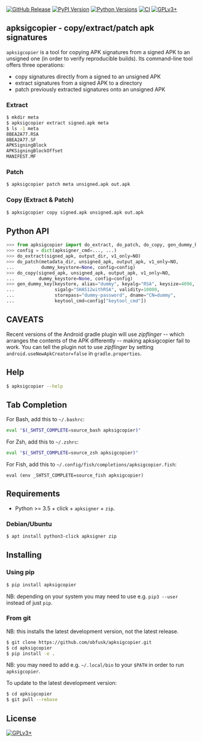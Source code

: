 <!-- {{{1

    File        : README.md
    Maintainer  : Felix C. Stegerman <flx@obfusk.net>
    Date        : 2021-03-25

    Copyright   : Copyright (C) 2021  Felix C. Stegerman
    Version     : v0.1.0
    License     : GPLv3+

}}}1 -->

[![GitHub Release](https://img.shields.io/github/release/obfusk/apksigcopier.svg?logo=github)](https://github.com/obfusk/apksigcopier/releases)
[![PyPI Version](https://img.shields.io/pypi/v/apksigcopier.svg)](https://pypi.python.org/pypi/apksigcopier)
[![Python Versions](https://img.shields.io/pypi/pyversions/apksigcopier.svg)](https://pypi.python.org/pypi/apksigcopier)
[![CI](https://github.com/obfusk/apksigcopier/workflows/CI/badge.svg)](https://github.com/obfusk/apksigcopier/actions?query=workflow%3ACI)
[![GPLv3+](https://img.shields.io/badge/license-GPLv3+-blue.svg)](https://www.gnu.org/licenses/gpl-3.0.html)

## apksigcopier - copy/extract/patch apk signatures

`apksigcopier` is a tool for copying APK signatures from a signed APK
to an unsigned one (in order to verify reproducible builds).  Its
command-line tool offers three operations:

* copy signatures directly from a signed to an unsigned APK
* extract signatures from a signed APK to a directory
* patch previously extracted signatures onto an unsigned APK

### Extract

```bash
$ mkdir meta
$ apksigcopier extract signed.apk meta
$ ls -1 meta
8BEA2A77.RSA
8BEA2A77.SF
APKSigningBlock
APKSigningBlockOffset
MANIFEST.MF
```

### Patch

```bash
$ apksigcopier patch meta unsigned.apk out.apk
```

### Copy (Extract & Patch)

```bash
$ apksigcopier copy signed.apk unsigned.apk out.apk
```

## Python API

```python
>>> from apksigcopier import do_extract, do_patch, do_copy, gen_dummy_key
>>> config = dict(apksigner_cmd=..., ...)
>>> do_extract(signed_apk, output_dir, v1_only=NO)
>>> do_patch(metadata_dir, unsigned_apk, output_apk, v1_only=NO,
...          dummy_keystore=None, config=config)
>>> do_copy(signed_apk, unsigned_apk, output_apk, v1_only=NO,
...         dummy_keystore=None, config=config)
>>> gen_dummy_key(keystore, alias="dummy", keyalg="RSA", keysize=4096,
...               sigalg="SHA512withRSA", validity=10000,
...               storepass="dummy-password", dname="CN=dummy",
...               keytool_cmd=config["keytool_cmd"])
```

## CAVEATS

Recent versions of the Android gradle plugin will use *zipflinger* --
which arranges the contents of the APK differently -- making
apksigcopier fail to work.  You can tell the plugin not to use
*zipflinger* by setting `android.useNewApkCreator=false` in
`gradle.properties`.

## Help

```bash
$ apksigcopier --help
```

## Tab Completion

For Bash, add this to `~/.bashrc`:

```bash
eval "$(_SHTST_COMPLETE=source_bash apksigcopier)"
```

For Zsh, add this to `~/.zshrc`:

```zsh
eval "$(_SHTST_COMPLETE=source_zsh apksigcopier)"
```

For Fish, add this to `~/.config/fish/completions/apksigcopier.fish`:

```fish
eval (env _SHTST_COMPLETE=source_fish apksigcopier)
```

## Requirements

* Python >= 3.5 + click + `apksigner` + `zip`.

### Debian/Ubuntu

```bash
$ apt install python3-click apksigner zip
```

## Installing

### Using pip

```bash
$ pip install apksigcopier
```

NB: depending on your system you may need to use e.g. `pip3 --user`
instead of just `pip`.

### From git

NB: this installs the latest development version, not the latest
release.

```bash
$ git clone https://github.com/obfusk/apksigcopier.git
$ cd apksigcopier
$ pip install -e .
```

NB: you may need to add e.g. `~/.local/bin` to your `$PATH` in order
to run `apksigcopier`.

To update to the latest development version:

```bash
$ cd apksigcopier
$ git pull --rebase
```

## License

[![GPLv3+](https://www.gnu.org/graphics/gplv3-127x51.png)](https://www.gnu.org/licenses/gpl-3.0.html)

<!-- vim: set tw=70 sw=2 sts=2 et fdm=marker : -->

